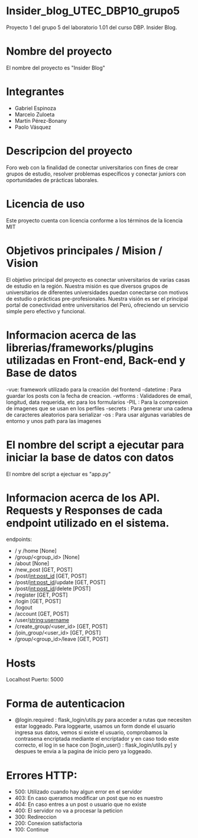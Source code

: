 # Insider_blog_UTEC_DBP10_grupo5
Proyecto 1 del grupo 5 del laboratorio 1.01 del curso DBP. Insider Blog.

# Nombre del proyecto
El nombre del proyecto es "Insider Blog"

# Integrantes
- Gabriel Espinoza
- Marcelo Zuloeta
- Martín Pérez-Bonany
- Paolo Vásquez

# Descripcion del proyecto
Foro web con la finalidad de conectar universitarios con fines de crear grupos de estudio, resolver problemas específicos y conectar juniors con oportunidades de prácticas laborales.

# Licencia de uso
Este proyecto cuenta con licencia conforme a los términos de la licencia MIT

# Objetivos principales / Mision / Vision
El objetivo principal del proyecto es conectar universitarios de varias casas de estudio en la región.
Nuestra misión es que diversos grupos de universitarios de diferentes universidades puedan conectarse con motivos de estudio o prácticas pre-profesionales.
Nuestra visión es ser el principal portal de conectividad entre universitarios del Perú, ofreciendo un servicio simple pero efectivo y funcional.

# Informacion acerca de las librerias/frameworks/plugins utilizadas en Front-end, Back-end y Base de datos
-vue: framework utilizado para la creación del frontend
-datetime : Para guardar los posts con la fecha de creacion.
-wtforms : Validadores de email, longitud, data requerida, etc para los formularios
-PIL : Para la compresion de imagenes que se usan en los perfiles
-secrets : Para generar una cadena de caracteres aleatorios para serializar
-os : Para usar algunas variables de entorno y unos path para las imagenes

# El nombre del script a ejecutar para iniciar la base de datos con datos
El nombre del script a ejectuar es "app.py"

# Informacion acerca de los API. Requests y Responses de cada endpoint utilizado en el sistema.
endpoints:
- / y /home [None]
- /group/<group_id> [None]
- /about [None]
- /new_post [GET, POST]
- /post/<int:post_id> [GET, POST]
- /post/<int:post_id>/update [GET, POST]
- /post/<int:post_id>/delete [POST]
- /register [GET, POST]
- /login [GET, POST]
- /logout 
- /account [GET, POST]
- /user/<string:username> 
- /create_group/<user_id> [GET, POST]
- /join_group/<user_id> [GET, POST]
- /group/<group_id>/leave [GET, POST]

# Hosts
Localhost
Puerto: 5000

# Forma de autenticacion
- @login.required : flask_login/utils.py para acceder a rutas que necesiten estar loggeado.
Para loggearte, usamos un form donde el usuario ingresa sus datos, vemos si existe el usuario, comprobamos la contrasena encriptada mediante el encriptador y en caso todo este correcto, el log in se hace con
[login_user() : flask_login/utils.py] y despues te envia a la pagina de inicio pero ya loggeado.

# Errores HTTP:
- 500: Utilizado cuando hay algun error en el servidor
- 403: En caso queramos modificar un post que no es nuestro
- 404: En caso entres a un post o usuario que no existe
- 400: El servidor no va a procesar la peticion
- 300: Redireccion
- 200: Conexion satisfactoria
- 100: Continue
